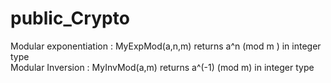 # public_Crypto

Modular exponentiation : MyExpMod(a,n,m) returns a^n (mod m ) in integer type<br>
Modular Inversion : MyInvMod(a,m) returns a^(-1) (mod m) in integer type
